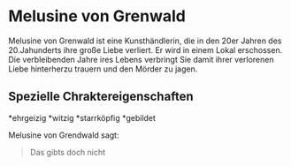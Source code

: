 # Melusine von Grenwald

Melusine von Grenwald ist eine Kunsthändlerin, die in den 20er Jahren des 20.Jahunderts ihre große Liebe verliert. Er wird in einem Lokal erschossen. Die verbleibenden Jahre ires Lebens verbringt Sie damit ihrer verlorenen Liebe hinterherzu trauern und den Mörder zu jagen.

## Spezielle Chraktereigenschaften


*ehrgeizig
*witzig
*starrköpfig
*gebildet

Melusine von Grendwald sagt:
> Das gibts doch nicht

